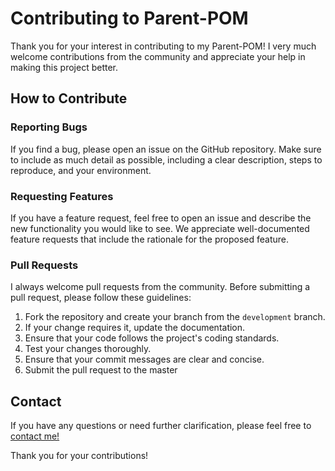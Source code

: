 # Contributing to Parent-POM

Thank you for your interest in contributing to my Parent-POM! I very much welcome contributions from the community and appreciate your help in making this project better.

## How to Contribute

### Reporting Bugs

If you find a bug, please open an issue on the GitHub repository. Make sure to include as much detail as possible, including a clear description, steps to reproduce, and your environment.

### Requesting Features

If you have a feature request, feel free to open an issue and describe the new functionality you would like to see. We appreciate well-documented feature requests that include the rationale for the proposed feature.

### Pull Requests

I always welcome pull requests from the community. Before submitting a pull request, please follow these guidelines:

1. Fork the repository and create your branch from the `development` branch.
2. If your change requires it, update the documentation.
3. Ensure that your code follows the project's coding standards.
4. Test your changes thoroughly.
5. Ensure that your commit messages are clear and concise.
6. Submit the pull request to the master


## Contact

If you have any questions or need further clarification, please feel free to [contact me!](https://github.com/WJ-van-Hoek)

Thank you for your contributions!
